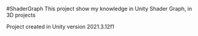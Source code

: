 #ShaderGraph
This project show my knowledge in Unity Shader Graph, in 3D projects

Project created in Unity version 2021.3.12f1
